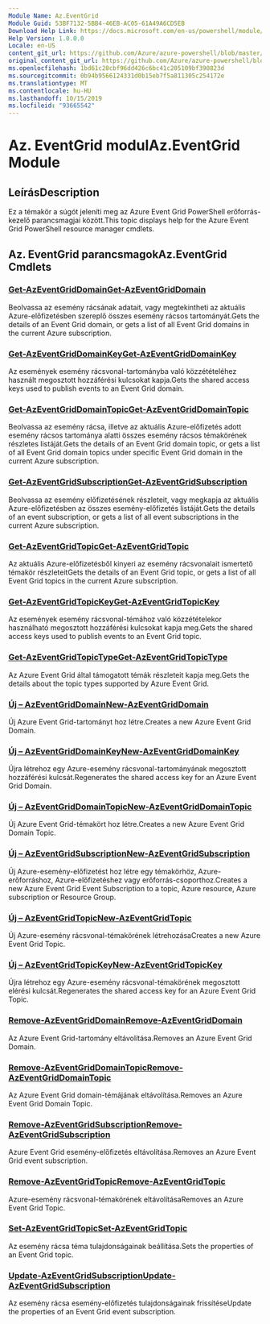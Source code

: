 ```yaml
---
Module Name: Az.EventGrid
Module Guid: 53BF7132-5BB4-46EB-AC05-61A49A6CD5EB
Download Help Link: https://docs.microsoft.com/en-us/powershell/module/az.eventgrid
Help Version: 1.0.0.0
Locale: en-US
content_git_url: https://github.com/Azure/azure-powershell/blob/master/src/EventGrid/EventGrid/help/Az.EventGrid.md
original_content_git_url: https://github.com/Azure/azure-powershell/blob/master/src/EventGrid/EventGrid/help/Az.EventGrid.md
ms.openlocfilehash: 1bd61c28cbf96dd426c6bc41c205109bf390823d
ms.sourcegitcommit: 0b94b9566124331d0b15eb7f5a811305c254172e
ms.translationtype: MT
ms.contentlocale: hu-HU
ms.lasthandoff: 10/15/2019
ms.locfileid: "93665542"
---
```

# <span data-ttu-id="67406-101">Az. EventGrid modul</span><span class="sxs-lookup"><span data-stu-id="67406-101">Az.EventGrid Module</span></span>
## <span data-ttu-id="67406-102">Leírás</span><span class="sxs-lookup"><span data-stu-id="67406-102">Description</span></span>
<span data-ttu-id="67406-103">Ez a témakör a súgót jeleníti meg az Azure Event Grid PowerShell erőforrás-kezelő parancsmagjai között.</span><span class="sxs-lookup"><span data-stu-id="67406-103">This topic displays help for the Azure Event Grid PowerShell resource manager cmdlets.</span></span>

## <span data-ttu-id="67406-104">Az. EventGrid parancsmagok</span><span class="sxs-lookup"><span data-stu-id="67406-104">Az.EventGrid Cmdlets</span></span>
### [<span data-ttu-id="67406-105">Get-AzEventGridDomain</span><span class="sxs-lookup"><span data-stu-id="67406-105">Get-AzEventGridDomain</span></span>](Get-AzEventGridDomain.md)
<span data-ttu-id="67406-106">Beolvassa az esemény rácsának adatait, vagy megtekintheti az aktuális Azure-előfizetésben szereplő összes esemény rácsos tartományát.</span><span class="sxs-lookup"><span data-stu-id="67406-106">Gets the details of an Event Grid domain, or gets a list of all Event Grid domains in the current Azure subscription.</span></span>

### [<span data-ttu-id="67406-107">Get-AzEventGridDomainKey</span><span class="sxs-lookup"><span data-stu-id="67406-107">Get-AzEventGridDomainKey</span></span>](Get-AzEventGridDomainKey.md)
<span data-ttu-id="67406-108">Az események esemény rácsvonal-tartományba való közzétételéhez használt megosztott hozzáférési kulcsokat kapja.</span><span class="sxs-lookup"><span data-stu-id="67406-108">Gets the shared access keys used to publish events to an Event Grid domain.</span></span>

### [<span data-ttu-id="67406-109">Get-AzEventGridDomainTopic</span><span class="sxs-lookup"><span data-stu-id="67406-109">Get-AzEventGridDomainTopic</span></span>](Get-AzEventGridDomainTopic.md)
<span data-ttu-id="67406-110">Beolvassa az esemény rácsa, illetve az aktuális Azure-előfizetés adott esemény rácsos tartománya alatti összes esemény rácsos témakörének részletes listáját.</span><span class="sxs-lookup"><span data-stu-id="67406-110">Gets the details of an Event Grid domain topic, or gets a list of all Event Grid domain topics under specific Event Grid domain in the current Azure subscription.</span></span>

### [<span data-ttu-id="67406-111">Get-AzEventGridSubscription</span><span class="sxs-lookup"><span data-stu-id="67406-111">Get-AzEventGridSubscription</span></span>](Get-AzEventGridSubscription.md)
<span data-ttu-id="67406-112">Beolvassa az esemény előfizetésének részleteit, vagy megkapja az aktuális Azure-előfizetésben az összes esemény-előfizetés listáját.</span><span class="sxs-lookup"><span data-stu-id="67406-112">Gets the details of an event subscription, or gets a list of all event subscriptions in the current Azure subscription.</span></span>

### [<span data-ttu-id="67406-113">Get-AzEventGridTopic</span><span class="sxs-lookup"><span data-stu-id="67406-113">Get-AzEventGridTopic</span></span>](Get-AzEventGridTopic.md)
<span data-ttu-id="67406-114">Az aktuális Azure-előfizetésből kinyeri az esemény rácsvonalait ismertető témakör részleteit</span><span class="sxs-lookup"><span data-stu-id="67406-114">Gets the details of an Event Grid topic, or gets a list of all Event Grid topics in the current Azure subscription.</span></span>

### [<span data-ttu-id="67406-115">Get-AzEventGridTopicKey</span><span class="sxs-lookup"><span data-stu-id="67406-115">Get-AzEventGridTopicKey</span></span>](Get-AzEventGridTopicKey.md)
<span data-ttu-id="67406-116">Az események esemény rácsvonal-témához való közzétételekor használható megosztott hozzáférési kulcsokat kapja meg.</span><span class="sxs-lookup"><span data-stu-id="67406-116">Gets the shared access keys used to publish events to an Event Grid topic.</span></span>

### [<span data-ttu-id="67406-117">Get-AzEventGridTopicType</span><span class="sxs-lookup"><span data-stu-id="67406-117">Get-AzEventGridTopicType</span></span>](Get-AzEventGridTopicType.md)
<span data-ttu-id="67406-118">Az Azure Event Grid által támogatott témák részleteit kapja meg.</span><span class="sxs-lookup"><span data-stu-id="67406-118">Gets the details about the topic types supported by Azure Event Grid.</span></span>

### [<span data-ttu-id="67406-119">Új – AzEventGridDomain</span><span class="sxs-lookup"><span data-stu-id="67406-119">New-AzEventGridDomain</span></span>](New-AzEventGridDomain.md)
<span data-ttu-id="67406-120">Új Azure Event Grid-tartományt hoz létre.</span><span class="sxs-lookup"><span data-stu-id="67406-120">Creates a new Azure Event Grid Domain.</span></span>

### [<span data-ttu-id="67406-121">Új – AzEventGridDomainKey</span><span class="sxs-lookup"><span data-stu-id="67406-121">New-AzEventGridDomainKey</span></span>](New-AzEventGridDomainKey.md)
<span data-ttu-id="67406-122">Újra létrehoz egy Azure-esemény rácsvonal-tartományának megosztott hozzáférési kulcsát.</span><span class="sxs-lookup"><span data-stu-id="67406-122">Regenerates the shared access key for an Azure Event Grid Domain.</span></span>

### [<span data-ttu-id="67406-123">Új – AzEventGridDomainTopic</span><span class="sxs-lookup"><span data-stu-id="67406-123">New-AzEventGridDomainTopic</span></span>](New-AzEventGridDomainTopic.md)
<span data-ttu-id="67406-124">Új Azure Event Grid-témakört hoz létre.</span><span class="sxs-lookup"><span data-stu-id="67406-124">Creates a new Azure Event Grid Domain Topic.</span></span>

### [<span data-ttu-id="67406-125">Új – AzEventGridSubscription</span><span class="sxs-lookup"><span data-stu-id="67406-125">New-AzEventGridSubscription</span></span>](New-AzEventGridSubscription.md)
<span data-ttu-id="67406-126">Új Azure-esemény-előfizetést hoz létre egy témakörhöz, Azure-erőforráshoz, Azure-előfizetéshez vagy erőforrás-csoporthoz.</span><span class="sxs-lookup"><span data-stu-id="67406-126">Creates a new Azure Event Grid Event Subscription to a topic, Azure resource, Azure subscription or Resource Group.</span></span>

### [<span data-ttu-id="67406-127">Új – AzEventGridTopic</span><span class="sxs-lookup"><span data-stu-id="67406-127">New-AzEventGridTopic</span></span>](New-AzEventGridTopic.md)
<span data-ttu-id="67406-128">Új Azure-esemény rácsvonal-témakörének létrehozása</span><span class="sxs-lookup"><span data-stu-id="67406-128">Creates a new Azure Event Grid Topic.</span></span>

### [<span data-ttu-id="67406-129">Új – AzEventGridTopicKey</span><span class="sxs-lookup"><span data-stu-id="67406-129">New-AzEventGridTopicKey</span></span>](New-AzEventGridTopicKey.md)
<span data-ttu-id="67406-130">Újra létrehoz egy Azure-esemény rácsvonal-témakörének megosztott elérési kulcsát.</span><span class="sxs-lookup"><span data-stu-id="67406-130">Regenerates the shared access key for an Azure Event Grid Topic.</span></span>

### [<span data-ttu-id="67406-131">Remove-AzEventGridDomain</span><span class="sxs-lookup"><span data-stu-id="67406-131">Remove-AzEventGridDomain</span></span>](Remove-AzEventGridDomain.md)
<span data-ttu-id="67406-132">Az Azure Event Grid-tartomány eltávolítása.</span><span class="sxs-lookup"><span data-stu-id="67406-132">Removes an Azure Event Grid Domain.</span></span>

### [<span data-ttu-id="67406-133">Remove-AzEventGridDomainTopic</span><span class="sxs-lookup"><span data-stu-id="67406-133">Remove-AzEventGridDomainTopic</span></span>](Remove-AzEventGridDomainTopic.md)
<span data-ttu-id="67406-134">Az Azure Event Grid domain-témájának eltávolítása.</span><span class="sxs-lookup"><span data-stu-id="67406-134">Removes an Azure Event Grid Domain Topic.</span></span>

### [<span data-ttu-id="67406-135">Remove-AzEventGridSubscription</span><span class="sxs-lookup"><span data-stu-id="67406-135">Remove-AzEventGridSubscription</span></span>](Remove-AzEventGridSubscription.md)
<span data-ttu-id="67406-136">Azure Event Grid esemény-előfizetés eltávolítása.</span><span class="sxs-lookup"><span data-stu-id="67406-136">Removes an Azure Event Grid event subscription.</span></span>

### [<span data-ttu-id="67406-137">Remove-AzEventGridTopic</span><span class="sxs-lookup"><span data-stu-id="67406-137">Remove-AzEventGridTopic</span></span>](Remove-AzEventGridTopic.md)
<span data-ttu-id="67406-138">Azure-esemény rácsvonal-témakörének eltávolítása</span><span class="sxs-lookup"><span data-stu-id="67406-138">Removes an Azure Event Grid Topic.</span></span>

### [<span data-ttu-id="67406-139">Set-AzEventGridTopic</span><span class="sxs-lookup"><span data-stu-id="67406-139">Set-AzEventGridTopic</span></span>](Set-AzEventGridTopic.md)
<span data-ttu-id="67406-140">Az esemény rácsa téma tulajdonságainak beállítása.</span><span class="sxs-lookup"><span data-stu-id="67406-140">Sets the properties of an Event Grid topic.</span></span>

### [<span data-ttu-id="67406-141">Update-AzEventGridSubscription</span><span class="sxs-lookup"><span data-stu-id="67406-141">Update-AzEventGridSubscription</span></span>](Update-AzEventGridSubscription.md)
<span data-ttu-id="67406-142">Az esemény rácsa esemény-előfizetés tulajdonságainak frissítése</span><span class="sxs-lookup"><span data-stu-id="67406-142">Update the properties of an Event Grid event subscription.</span></span>

